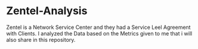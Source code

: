 # Zentel-Analysis
Zentel is a Network Service Center and they had a Service Leel Agreement with Clients. I analyzed the Data based on the Metrics given to me that i will also share in this repository.
